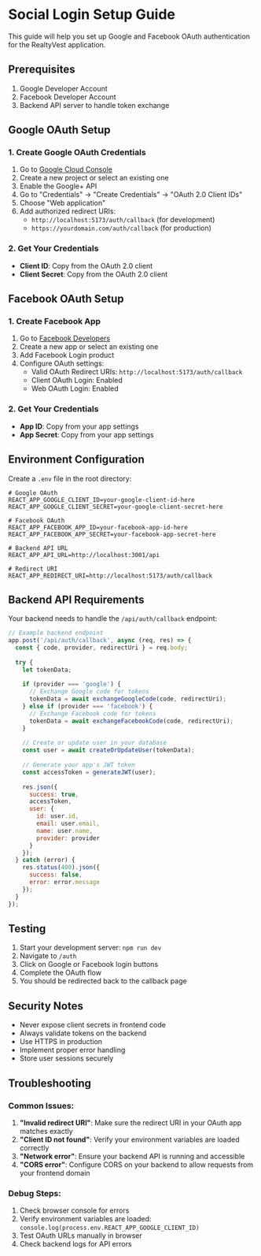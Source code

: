 # Social Login Setup Guide

This guide will help you set up Google and Facebook OAuth authentication for the RealtyVest application.

## Prerequisites

1. Google Developer Account
2. Facebook Developer Account
3. Backend API server to handle token exchange

## Google OAuth Setup

### 1. Create Google OAuth Credentials

1. Go to [Google Cloud Console](https://console.cloud.google.com/)
2. Create a new project or select an existing one
3. Enable the Google+ API
4. Go to "Credentials" → "Create Credentials" → "OAuth 2.0 Client IDs"
5. Choose "Web application"
6. Add authorized redirect URIs:
   - `http://localhost:5173/auth/callback` (for development)
   - `https://yourdomain.com/auth/callback` (for production)

### 2. Get Your Credentials

- **Client ID**: Copy from the OAuth 2.0 client
- **Client Secret**: Copy from the OAuth 2.0 client

## Facebook OAuth Setup

### 1. Create Facebook App

1. Go to [Facebook Developers](https://developers.facebook.com/)
2. Create a new app or select an existing one
3. Add Facebook Login product
4. Configure OAuth settings:
   - Valid OAuth Redirect URIs: `http://localhost:5173/auth/callback`
   - Client OAuth Login: Enabled
   - Web OAuth Login: Enabled

### 2. Get Your Credentials

- **App ID**: Copy from your app settings
- **App Secret**: Copy from your app settings

## Environment Configuration

Create a `.env` file in the root directory:

```env
# Google OAuth
REACT_APP_GOOGLE_CLIENT_ID=your-google-client-id-here
REACT_APP_GOOGLE_CLIENT_SECRET=your-google-client-secret-here

# Facebook OAuth
REACT_APP_FACEBOOK_APP_ID=your-facebook-app-id-here
REACT_APP_FACEBOOK_APP_SECRET=your-facebook-app-secret-here

# Backend API URL
REACT_APP_API_URL=http://localhost:3001/api

# Redirect URI
REACT_APP_REDIRECT_URI=http://localhost:5173/auth/callback
```

## Backend API Requirements

Your backend needs to handle the `/api/auth/callback` endpoint:

```javascript
// Example backend endpoint
app.post('/api/auth/callback', async (req, res) => {
  const { code, provider, redirectUri } = req.body;
  
  try {
    let tokenData;
    
    if (provider === 'google') {
      // Exchange Google code for tokens
      tokenData = await exchangeGoogleCode(code, redirectUri);
    } else if (provider === 'facebook') {
      // Exchange Facebook code for tokens
      tokenData = await exchangeFacebookCode(code, redirectUri);
    }
    
    // Create or update user in your database
    const user = await createOrUpdateUser(tokenData);
    
    // Generate your app's JWT token
    const accessToken = generateJWT(user);
    
    res.json({
      success: true,
      accessToken,
      user: {
        id: user.id,
        email: user.email,
        name: user.name,
        provider: provider
      }
    });
  } catch (error) {
    res.status(400).json({
      success: false,
      error: error.message
    });
  }
});
```

## Testing

1. Start your development server: `npm run dev`
2. Navigate to `/auth`
3. Click on Google or Facebook login buttons
4. Complete the OAuth flow
5. You should be redirected back to the callback page

## Security Notes

- Never expose client secrets in frontend code
- Always validate tokens on the backend
- Use HTTPS in production
- Implement proper error handling
- Store user sessions securely

## Troubleshooting

### Common Issues:

1. **"Invalid redirect URI"**: Make sure the redirect URI in your OAuth app matches exactly
2. **"Client ID not found"**: Verify your environment variables are loaded correctly
3. **"Network error"**: Ensure your backend API is running and accessible
4. **"CORS error"**: Configure CORS on your backend to allow requests from your frontend domain

### Debug Steps:

1. Check browser console for errors
2. Verify environment variables are loaded: `console.log(process.env.REACT_APP_GOOGLE_CLIENT_ID)`
3. Test OAuth URLs manually in browser
4. Check backend logs for API errors
